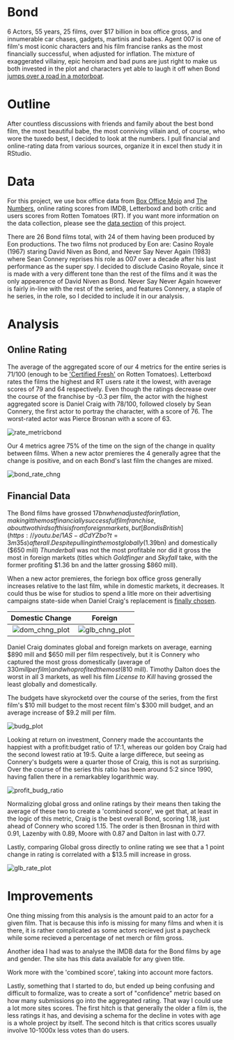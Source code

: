 # Bond

6 Actors, 55 years, 25 films, over $17 billion in box office gross, and innumerable car chases, gadgets, martinis and babes. Agent 007 is one of film's most iconic characters and his film francise ranks as the most financially successful, when adjusted for inflation. The mixture of exaggerated villainy, epic heroism and bad puns are just right to make us both invested in the plot and characters yet able to laugh it off when Bond [jumps over a road in a motorboat](https://youtu.be/cODPt3T0cHE?t=51s).

# Outline
After countless discussions with friends and family about the best bond film, the most beautiful babe, the most conniving villain and, of course, who wore the tuxedo best, I decided to look at the numbers. I pull financial and online-rating data from various sources, organize it in excel then study it in RStudio. 

# Data

For this project, we use box office data from [Box Office Mojo](http://www.boxofficemojo.com/franchises/chart/?id=jamesbond.htm) and [The Numbers](http://www.the-numbers.com/movies/franchise/James-Bond#tab=summary), online rating scores from IMDB, Letterboxd and both critic and users scores from Rotten Tomatoes (RT). If you want more information on the data collection, please see the [data section](https://github.com/atomaszewicz/Bond/tree/master/Data) of this project. 

There are 26 Bond films total, with 24 of them having been produced by Eon productions. The two films not produced by Eon are: Casino Royale (1967) staring David Niven as Bond, and Never Say Never Again (1983) where Sean Connery reprises his role as 007 over a decade after his last performance as the super spy. I decided to disclude Casino Royale, since it is made with a very different tone than the rest of the films and it was the only appearence of David Niven as Bond. Never Say Never Again however is fairly in-line with the rest of the series, and features Connery, a staple of he series, in the role, so I decided to include it in our analysis.


# Analysis

## Online Rating

The average of the aggregated score of our 4 metrics for the entire series is 71/100 (enough to be ['Certified Fresh'](https://www.rottentomatoes.com/about/) on Rotten Tomatoes). Letterboxd rates the films the highest and RT users rate it the lowest, with average scores of 79 and 64 respectively. Even though the ratings decrease over the course of the franchise by -0.3 per film, the actor with the highest aggregated score is Daniel Craig with 78/100, followed closely by Sean Connery, the first actor to portray the character, with a score of 76. The worst-rated actor was Pierce Brosnan with a score of 63. 

![rate_metricbond](https://github.com/atomaszewicz/Bond/blob/master/RStudio/Plots/rate_metricbond.png?raw=TRUE)

Our 4 metrics agree 75% of the time on the sign of the change in quality between films. When a new actor premieres the 4 generally agree that the change is positive, and on each Bond's last film the changes are mixed. 

![bond_rate_chng](https://github.com/atomaszewicz/Bond/blob/master/RStudio/Plots/bond_rat_chng.png?raw=TRUE)

## Financial Data

The Bond films have grossed $17 bn when adjusted for inflation, making it the most financially successful film franchise, about two thirds of this is from foreign markets, but [Bond is British](https://youtu.be/1AS-dCdYZbo?t=3m35s) afterall. Despite pulling in the most globally ($1.39bn) and domestically ($650 mill) *Thunderball* was not the most profitable nor did it gross the most in foreign markets (titles which *Goldfinger* and *Skyfall* take, with the former profiting $1.36 bn and the latter grossing $860 mill). 

When a new actor premieres, the foriegn box office gross generally increases relative to the last film, while in domestic markets, it decreases. It could thus be wise for studios to spend a litle more on their advertising campaigns state-side when Daniel Craig's replacement is [finally chosen](https://www.thesun.co.uk/tvandshowbiz/1703522/james-bond-odds-next-007-tom-hardy/).

Domestic Change            |  Foreign
:-------------------------:|:-------------------------:
![dom_chng_plot](https://github.com/atomaszewicz/Bond/blob/master/RStudio/Plots/dom_chng_plot.png?raw=TRUE) | ![glb_chng_plot](https://github.com/atomaszewicz/Bond/blob/master/RStudio/Plots/non_dom_chng_plot.png?raw=TRUE)

Daniel Craig dominates global and foreign markets on average, earning $890 mill and $650 mill per film respectively, but it is Connery who captured the most gross domestically (average of $330 mill per film) and who profited the most ($810 mill). Timothy Dalton does the worst in all 3 markets, as well his film *License to Kill* having grossed the least globally and domestically.

The budgets have skyrocketd over the course of the series, from the first film's $10 mill budget to the most recent film's $300 mill budget, and an average increase of $9.2 mill per film.

![budg_plot](https://github.com/atomaszewicz/Bond/blob/master/RStudio/Plots/budg_plot.png?raw=TRUE)

Looking at return on investment, Connery made the accountants the happiest with a profit:budget ratio of 17:1, whereas our golden boy Craig had the second lowest ratio at 19:5. Quite a large differece, but seeing as Connery's budgets were a quarter those of Craig, this is not as surprising. Over the course of the series this ratio has been around 5:2 since 1990, having fallen there in a remarkabley logarithmic way. 

![profit_budg_ratio](https://github.com/atomaszewicz/Bond/blob/master/RStudio/Plots/profit_budget_ratio.png?raw=TRUE)

Normalizing global gross and online ratings by their means then taking the average of these two to create a 'combined score', we get that, at least in the logic of this metric, Craig is the best overall Bond, scoring 1.18, just ahead of Connery who scored 1.15. The order is then Brosnan in third with 0.91, Lazenby with 0.89, Moore with 0.87 and Dalton in last with 0.77.

Lastly, comparing Global gross directly to online rating we see that a 1 point change in rating is correlated with a $13.5 mill increase in gross. 

![glb_rate_plot](https://github.com/atomaszewicz/Bond/blob/master/RStudio/Plots/glb_rate_plot.png?raw=TRUE)

# Improvements
One thing missing from this analysis is the amount paid to an actor for a given film. That is because this info is missing for many films and when it is there, it is rather complicated as some actors recieved just a paycheck while some recieved a percentage of net merch or film gross. 

Another idea I had was to analyse the IMDB data for the Bond films by age and gender. The site has this data available for any given title.

Work more with the 'combined score', taking into account more factors.

Lastly, something that I started to do, but ended up being confusing and difficult to formalize, was to create a sort of "confidence" metric based on how many submissions go into the aggregated rating. That way I could use a lot more sites scores. The first hitch is that generally the older a film is, the less ratings it has, and devising a schema for the decline in votes with age is a whole project by itself. The second hitch is that critics scores usually involve 10-1000x less votes than do users. 
